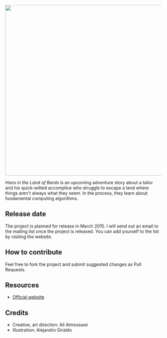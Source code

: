<p align="center">
  <a href="http://bookofalgorithms.com/">
    <img src="http://bookofalgorithms.com/images/logo.png?v=2" hspace="0" vspace="0" width="600" height="548">
  </a>
</p>

_Hans in the Land of Bards_ is an upcoming adventure story about a tailor and his quick-witted accomplice who struggle to escape a land where things aren't always what they seem. In the process, they learn about fundamental computing algorithms.

## Release date
The project is planned for release in March 2015. I will send out an email to the mailing list once the project is released. You can add yourself to the list by visiting the website.

## How to contribute
Feel free to fork the project and submit suggested changes as Pull Requests.

## Resources
* [Official website](http://thelandofbards.com)


## Credits
* Creative, art direction: Ali Almossawi
* Illustration: Alejandro Giraldo
